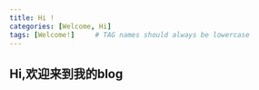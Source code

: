 ```yaml
---
title: Hi !
categories: [Welcome, Hi]
tags: [Welcome!]     # TAG names should always be lowercase
---
```


## Hi,欢迎来到我的blog


 

